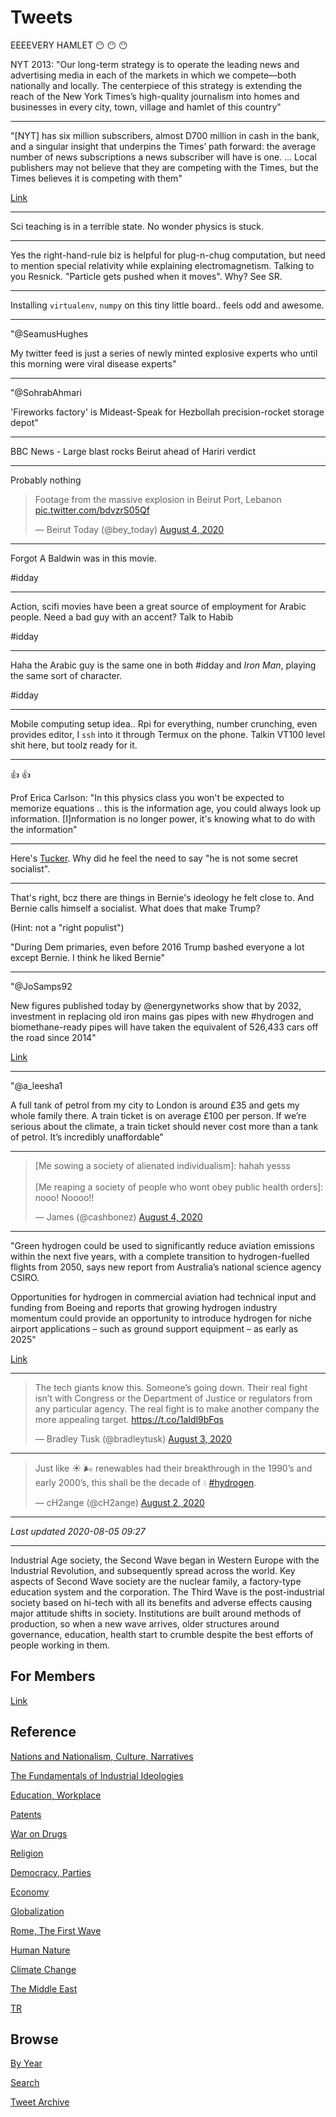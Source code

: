 # Tweets



EEEEVERY HAMLET 😶 😶 😶 

NYT 2013: "Our long-term strategy is to operate the leading news and
advertising media in each of the markets in which we compete—both
nationally and locally. The centerpiece of this strategy is extending
the reach of the New York Times’s high-quality journalism into homes
and businesses in every city, town, village and hamlet of this
country"

---

"[NYT] has six million subscribers, almost D700 million in cash in the
bank, and a singular insight that underpins the Times’ path forward:
the average number of news subscriptions a news subscriber will have
is one. ...  Local publishers may not believe that they are competing
with the Times, but the Times believes it is competing with them"

[Link](https://www.cjr.org/analysis/nytimes-subscriptions-local-publishers-compete.php)

---

Sci teaching is in a terrible state. No wonder physics is stuck.

---

Yes the right-hand-rule biz is helpful for plug-n-chug computation,
but need to mention special relativity while explaining
electromagnetism. Talking to you Resnick. "Particle gets pushed when
it moves". Why? See SR.

---

Installing `virtualenv`, `numpy` on this tiny little board.. feels odd
and awesome.

---

"@SeamusHughes

My twitter feed is just a series of newly minted explosive experts who
until this morning were viral disease experts"

---

"@SohrabAhmari

'Fireworks factory' is Mideast-Speak for Hezbollah precision-rocket storage depot"

---

BBC News - Large blast rocks Beirut ahead of Hariri verdict

---

Probably nothing

<blockquote class="twitter-tweet"><p lang="en" dir="ltr">Footage from the massive explosion in Beirut Port, Lebanon <a href="https://t.co/bdvzrS05Qf">pic.twitter.com/bdvzrS05Qf</a></p>&mdash; Beirut Today (@bey_today) <a href="https://twitter.com/bey_today/status/1290670725129371648?ref_src=twsrc%5Etfw">August 4, 2020</a></blockquote> <script async src="https://platform.twitter.com/widgets.js" charset="utf-8"></script>

---

Forgot A Baldwin was in this movie. 

\#idday

---

Action, scifi movies have been a great source of employment for Arabic
people. Need a bad guy with an accent? Talk to Habib

\#idday

---

Haha the Arabic guy is the same one in both \#idday and *Iron Man*,
playing the same sort of character. 

\#idday

---

Mobile computing setup idea.. Rpi for everything, number crunching,
even provides editor, I `ssh` into it through Termux on the
phone. Talkin VT100 level shit here, but toolz ready for it.

---

👍 👍 

Prof Erica Carlson: "In this physics class you won't be expected to
memorize equations .. this is the information age, you could always
look up information.  [I]nformation is no longer power, it's knowing
what to do with the information"

---

Here's [Tucker](https://youtu.be/G1UpFHsbOf0?t=1217). Why did he feel
the need to say "he is not some secret socialist".

---

That's right, bcz there are things in Bernie's ideology he felt close
to. And Bernie calls himself a socialist. What does that make Trump?

(Hint: not a "right populist")

"During Dem primaries, even before 2016 Trump bashed everyone a lot
except Bernie. I think he liked Bernie"

---

"@JoSamps92

New figures published today by @energynetworks show that by 2032,
investment in replacing old iron mains gas pipes with new #hydrogen
and biomethane-ready pipes will have taken the equivalent of 526,433
cars off the road since 2014"

[Link](https://mobile.twitter.com/JoSamps92/status/1290547360586772485)

---

"@a_leesha1

A full tank of petrol from my city to London is around £35 and gets my
whole family there. A train ticket is on average £100 per person. If
we’re serious about the climate, a train ticket should never cost more
than a tank of petrol. It’s incredibly unaffordable"

---

<blockquote class="twitter-tweet"><p lang="en" dir="ltr">[Me sowing a society of alienated individualism]: hahah yesss<br><br>[Me reaping a society of people who wont obey public health orders]: nooo! Noooo!!</p>&mdash; James (@cashbonez) <a href="https://twitter.com/cashbonez/status/1290464542904987648?ref_src=twsrc%5Etfw">August 4, 2020</a></blockquote> <script async src="https://platform.twitter.com/widgets.js" charset="utf-8"></script>

---

"Green hydrogen could be used to significantly reduce aviation
emissions within the next five years, with a complete transition to
hydrogen-fuelled flights from 2050, says new report from Australia’s
national science agency CSIRO.

Opportunities for hydrogen in commercial aviation had technical input
and funding from Boeing and reports that growing hydrogen industry
momentum could provide an opportunity to introduce hydrogen for niche
airport applications – such as ground support equipment – as early as
2025"

[Link](https://www.h2-view.com/story/complete-transition-to-hydrogen-fuelled-flights-from-2050-says-new-csiro-report/)

---

<blockquote class="twitter-tweet"><p lang="en" dir="ltr">The tech giants know this. Someone’s going down. Their real fight isn’t with Congress or the Department of Justice or regulators from any particular agency. The real fight is to make another company the more appealing target. <a href="https://t.co/1aIdl9bFqs">https://t.co/1aIdl9bFqs</a></p>&mdash; Bradley Tusk (@bradleytusk) <a href="https://twitter.com/bradleytusk/status/1290316670414839809?ref_src=twsrc%5Etfw">August 3, 2020</a></blockquote> <script async src="https://platform.twitter.com/widgets.js" charset="utf-8"></script>

---

<blockquote class="twitter-tweet"><p lang="en" dir="ltr">Just like ☀️ 🌬️ renewables had their breakthrough in the 1990’s and early 2000’s, this shall be the decade of 💧 <a href="https://twitter.com/hashtag/hydrogen?src=hash&amp;ref_src=twsrc%5Etfw">#hydrogen</a>.</p>&mdash; cH2ange (@cH2ange) <a href="https://twitter.com/cH2ange/status/1289852186374152192?ref_src=twsrc%5Etfw">August 2, 2020</a></blockquote> <script async src="https://platform.twitter.com/widgets.js" charset="utf-8"></script>

---

*Last updated 2020-08-05 09:27*

---

Industrial Age society, the Second Wave began in Western Europe with
the Industrial Revolution, and subsequently spread across the
world. Key aspects of Second Wave society are the nuclear family, a
factory-type education system and the corporation. The Third Wave is
the post-industrial society based on hi-tech with all its benefits and
adverse effects causing major attitude shifts in society. Institutions
are built around methods of production, so when a new wave arrives,
older structures around governance, education, health start to crumble
despite the best efforts of people working in them.

## For Members

[Link](https://thirdwave-members.herokuapp.com)

## Reference

[Nations and Nationalism, Culture, Narratives](/2013/02/nations-and-nationalism.md)

[The Fundamentals of Industrial Ideologies](/2011/04/fundamentals-of-industrial-ideologies.md)

[Education, Workplace](2017/09/education-workplace.md)

[Patents](/2018/09/patents.md)

[War on Drugs](/2019/11/war-on-drugs.md)

[Religion](/2015/04/god-religion.md)

[Democracy, Parties](/2016/11/democracy.md)

[Economy](/2018/05/economy.md)

[Globalization](/2018/09/globalization.md)

[Rome, The First Wave](/2017/12/rome.md)

[Human Nature](/2020/07/human-nature.md)

[Climate Change](/2018/12/climate.md)

[The Middle East](/2019/07/middleeast.md)

[TR](../tr)

## Browse

[By Year](years.md)

[Search](search.html)

[Tweet Archive](/tweets/README.md)
